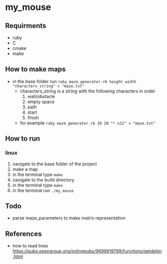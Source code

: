 # my_mouse

## Requirments

- ruby
- C
- cmake
- make

## How to make maps

- in the base folder run ```ruby maze_generator.rb height width "characters_string" > "maze.txt"```
    - characters_string is a string with the following characters in order
        1. wall/obstacle
        2. empty space
        3. path
        4. start
        5. finish
    - for example ```ruby maze_generator.rb 10 20 "* o12" > "maze.txt"```

## How to run

### linux

1. navigate to the base folder of the project
2. make a map
3. in the terminal type ```make```
4. navigate to the build directory
5. in the terminal type ```make```
6. in the terminal run ```./my_mouse```

## Todo

- parse maze_parameters to make matrix representation

## References

- how to read lines https://pubs.opengroup.org/onlinepubs/9699919799/functions/getdelim.html